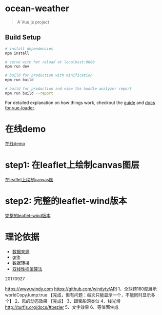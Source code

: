 # ocean-weather

> A Vue.js project

## Build Setup

``` bash
# install dependencies
npm install

# serve with hot reload at localhost:8080
npm run dev

# build for production with minification
npm run build

# build for production and view the bundle analyzer report
npm run build --report
```

For detailed explanation on how things work, checkout the [guide](http://vuejs-templates.github.io/webpack/) and [docs for vue-loader](http://vuejs.github.io/vue-loader).


# 在线demo
[在线demo](https://danwild.github.io/leaflet-velocity/)

# step1: 在leaflet上绘制canvas图层
[在leaflet上绘制canvas图](https://github.com/Sumbera/gLayers.Leaflet)

# step2: 完整的leaflet-wind版本
[完整的leaflet-wind版本](https://github.com/danwild/leaflet-velocity)

# 理论依据

* [数据来源](http://nomads.ncep.noaa.gov/)
* [grib](http://www.cpc.ncep.noaa.gov/products/wesley/reading_grib.html)
* [数据转换](https://github.com/cambecc/grib2json)
* [双线性插值算法](https://github.com/cambecc/earth)


20170927

https://www.windy.com
https://github.com/windyty/API
1、全球跨180度展示  worldCopyJump:true 【完成，但有问题：每次只能显示一个，不能同时显示多个】
2、风的动态效果 【完成】
3、跟宝船网类似
4、线光滑  http://turfjs.org/docs/#bezier
5、文字效果
6、等值面生成
